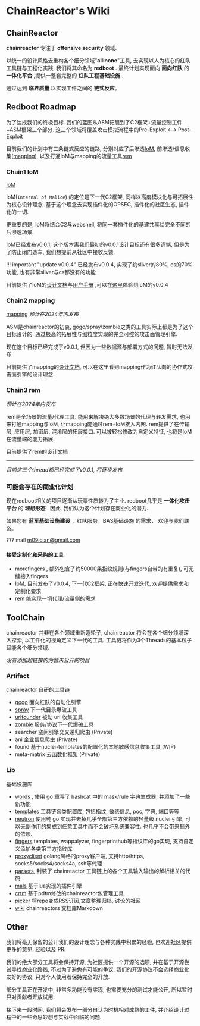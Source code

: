 # ChainReactor's Wiki

## ChainReactor

**chainreactor** 专注于 **offensive security** 领域.

以统一的设计风格去重构各个细分领域"**allinone**"工具, 去实现以人为核心的红队工具链与工程化实践,  我们将其命名为 **redboot** .  最终计划实现面向 **面向红队** 的 **一体化平台** ,提供一整套完整的 **红队工程基础设施** . 

通过达到 **临界质量** 以实现工件之间的 **链式反应**。

## Redboot Roadmap

为了达成我们的终极目标. 我们的蓝图从ASM拓展到了C2框架+流量控制工件+ASM框架三个部分.  这三个领域将覆盖攻击模拟流程中的Pre-Exploit <--> Post-Exploit

目前我们的计划中有三条链式反应的链路, 分别对应了后渗透[IoM](IoM), 前渗透/信息收集([mapping](mapping)), 以及打通IoM与mapping的流量工具[rem](rem)

### Chain1 IoM

[IoM](IoM)

IoM(`Internal of Malice`) 的定位是下一代C2框架, 同样以高度模块化与可拓展性为核心设计理念. 基于这个理念去实现插件化的OPSEC, 插件化的社区生态, 插件化的一切.

更重要的是, IoM将结合C2与webshell, 将同一套插件化的基建共享给完全不同的后渗透场景. 

IoM已经发布v0.0.1, 这个版本离我们最初的v0.0.1设计目标还有很多遗憾, 但是为了防止闭门造车, 我们想提前从社区中接收反馈.

!!! important "update v0.0.4"
	已经发布v0.0.4, 实现了约sliver的80%, cs的70%功能, 也有非常sliver与cs都没有的功能

目前提供了IoM的[设计文档](/IoM/design)与[用户手册](/IoM/manual) ,可以在[这里](https://github.com/chainreactors/malice-network)体验到IoM的v0.0.4

### Chain2 mapping

[mapping](mapping) *预计在2024年内发布*

ASM是chainreactor的初衷, gogo/spray/zombie之类的工具实际上都是为了这个目标设计的. 通过极高的拓展性与细粒度实现的完全可控的攻击面管理引擎.

现在这个目标已经完成了v0.0.1, 但因为一些数据源与部署方式的问题, 暂时无法发布. 

目前提供了mapping的[设计文档](/mapping/design), 可以在这里看到mapping作为红队向的协作式攻击面引擎的设计理念.

### Chain3 rem

*预计在2024年内发布*

rem是全场景的流量/代理工具. 能用来解决绝大多数场景的代理与转发需求, 也用来打通mapping与IoM, 让mapping能通过rem+IoM接入内网. rem提供了在传输层, 应用层, 加密层, 混淆层的拓展接口. 可以被轻松修改为自定义特征, 也将是IoM在流量端的能力拓展. 

目前提供了rem的[设计文档](/rem)

---

*目前这三个thread都已经完成了v0.0.1, 将逐步发布.*

### 可能会存在的商业化计划

现在redboot相关的项目逐渐从玩票性质转为了主业. redboot几乎是 **一体化攻击平台** 的 **理想形态** . 因此, 我们认为这个计划存在商业化的潜力.

如果您有 **蓝军基础设施建设** ，红队服务，BAS基础设施 的需求， 欢迎与我们联系。


??? mail
	m09ician@gmail.com
#### 接受定制化和采购的工具

- morefingers , 额外包含了约50000条指纹规则(与fingers自带的有重复), 可无缝接入fingers
- [IoM](https://chainreactors.github.io/wiki/IoM/), 目前发布了v0.0.4, 下一代C2框架, 正在快速开发迭代, 欢迎提供需求和定制化要求
- [rem](https://chainreactors.github.io/wiki/rem/) 能实现一切代理/流量侧的需求

## ToolChain

chainreactor 并非在各个领域重新造轮子, chainreactor 将会在各个细分领域深入探索, 以工件化的视角定义下一代的工具. 工具链将作为3个Threads的基本粒子赋能各个细分领域. 

_没有添加超链接的为暂未公开的项目_

### Artifact

chainreactor 自研的工具链

- [gogo](gogo/index) 面向红队的自动化引擎
- [spray](spray/index) 下一代目录爆破工具
- [urlfounder](https://github.com/chainreactors/urlfounder/) 被动 url 收集工具
- [zombie](https://github.com/chainreactors/zombie/) 服务/协议下一代爆破工具
- searcher 空间引擎交叉递归爬虫 (Private)
- ani 企业信息爬虫 (Private)
- found 基于nuclei-templates的配置化的本地敏感信息收集工具 (WIP)
- meta-matrix 云函数化框架 (Private)

### Lib

基础设施库

- [words](https://chainreactors.github.io/wiki/libs/words/) , 使用 go 重写了 hashcat 中的 mask/rule 字典生成器, 并添加了一些新功能
- [templates](https://github.com/chainreactors/templates)  工具链各类配置库, 包括指纹, 敏感信息, poc, 字典, 端口等等
- [neutron](https://chainreactors.github.io/wiki/libs/neutron/) 使用纯 go 实现并去掉几乎全部第三方依赖的轻量级 nuclei 引擎, 可以无副作用的集成到任意工具中而不会破坏系统兼容性. 也几乎不会带来额外的依赖.
- [fingers](https://chainreactors.github.io/wiki/libs/fingers/)  templates, wappalyzer, fingerprinthub等指纹库的go实现,  支持自定义添加各类第三方指纹库
- [proxyclient](https://github.com/chainreactors/proxyclient) golang风格的proxy客户端, 支持http/https, socks5/socks4/socks4a, ssh等代理
- [parsers](https://github.com/chainreactors/parsers), 封装了 chainreactor 工具链上的各个工具输入输出的解析相关的代码.
- [mals](https://github.com/chainreactors/mals) 基于lua实现的插件引擎
- [crtm](https://github.com/chainreactors/crtm) 基于pdtm修改的chainreactor包管理工具. 
- [picker](https://github.com/chainreactors/picker) 将repo变成RSS订阅,文章整理归档, 讨论的社区
- [wiki](https://github.com/chainreactors/wiki) chainreactors 文档库Markdown



## Other

我们将毫无保留的公开我们的设计理念与各种实践中积累的经验, 也欢迎社区提供更多的意见, 经验以及 PR. 

我们的绝大部分工具将会保持开源, 为社区提供一个开源的选项, 并在基于开源尝试寻找商业化路线, 不过为了避免有可能的争议, 我们的开源协议不会选择商业化友好的协议, 只对个人使用者保持完全的开放.

部分工具正在开发中, 非常多功能没有实现, 也需要充分的测试才能公开, 所以暂时只对贡献者开放试用.

接下来一段时间, 我们将会发布一部分自认为时机相对成熟的工件, 并介绍设计过程中的一些奇思妙想与实战中面临的问题.
